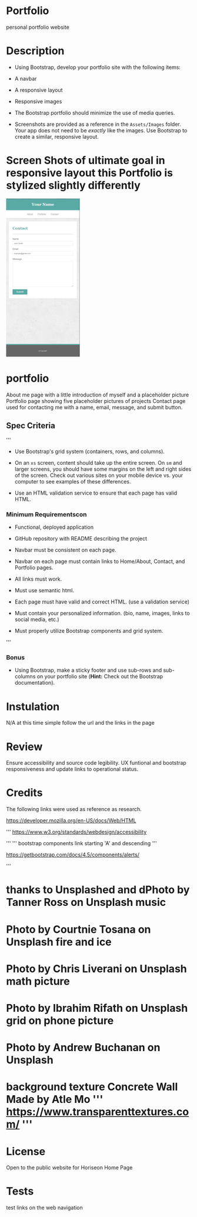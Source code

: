 # Portfolio
personal portfolio website
# Description

   * Using Bootstrap, develop your portfolio site with the following items:

   * A navbar

   * A responsive layout

   * Responsive images

   * The Bootstrap portfolio should minimize the use of media queries.

   * Screenshots are provided as a reference in the `Assets/Images` folder. Your app does not need to be _exactly_ like the images. Use Bootstrap to create a similar, responsive layout.
# Screen Shots of ultimate goal in responsive layout this Portfolio is stylized slightly differently
   
   <img src="Assets/Images/HomeworkExamples/640-contact.jpg" width="200px">
  
# portfolio
  About me page with a little introduction of myself and a placeholder picture
  Portfolio page showing five placeholder pictures of projects
  Contact page used for contacting me with a name, email, message, and submit button.

## Spec Criteria

'''
* Use Bootstrap's grid system (containers, rows, and columns).

* On an `xs` screen, content should take up the entire screen. On `sm` and larger screens, you should have some margins on the left and right sides of the screen. Check out various sites on your mobile device vs. your computer to see examples of these differences.

* Use an HTML validation service to ensure that each page has valid HTML.

### Minimum Requirementscon

* Functional, deployed application

* GitHub repository with README describing the project

* Navbar must be consistent on each page.

* Navbar on each page must contain links to Home/About, Contact, and Portfolio pages.

* All links must work.

* Must use semantic html.

* Each page must have valid and correct HTML. (use a validation service)

* Must contain your personalized information. (bio, name, images, links to social media, etc.)

* Must properly utilize Bootstrap components and grid system.

'''
### Bonus

* Using Bootstrap, make a sticky footer and use sub-rows and sub-columns on your portfolio site (**Hint:** Check out the Bootstrap documentation).

# Instulation

N/A at this time simple follow the url and the links in the page


# Review

Ensure accessibility and source code legibility. UX funtional and bootstrap responsiveness and update links to operational status.

# Credits

The following links were used as reference as research.

https://developer.mozilla.org/en-US/docs/Web/HTML

'''
https://www.w3.org/standards/webdesign/accessibility

'''
''' bootstrap components link starting 'A' and descending '''

https://getbootstrap.com/docs/4.5/components/alerts/

'''
# thanks to Unsplashed and dPhoto by Tanner Ross on Unsplash music
# Photo by Courtnie Tosana on Unsplash fire and ice
# Photo by Chris Liverani on Unsplash math picture 
# Photo by Ibrahim Rifath on Unsplash grid on phone picture
# Photo by Andrew Buchanan on Unsplash
# background texture Concrete Wall Made by Atle Mo ''' https://www.transparenttextures.com/ '''


# License
 Open to the public website for Horiseon Home Page

# Tests

test links on the web navigation


